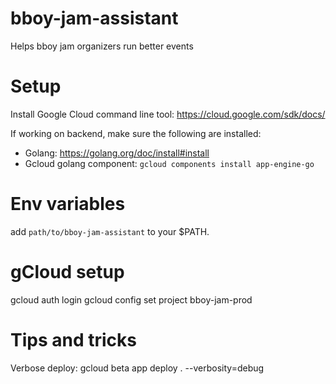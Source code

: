# bboy-jam-assistant
Helps bboy jam organizers run better events



# Setup
Install Google Cloud command line tool:
https://cloud.google.com/sdk/docs/

If working on backend, make sure the following are installed:
- Golang: https://golang.org/doc/install#install
- Gcloud golang component: `gcloud components install app-engine-go`

# Env variables
add `path/to/bboy-jam-assistant` to your $PATH.

# gCloud setup
gcloud auth login
gcloud config set project bboy-jam-prod

# Tips and tricks
Verbose deploy: gcloud beta app deploy . --verbosity=debug
